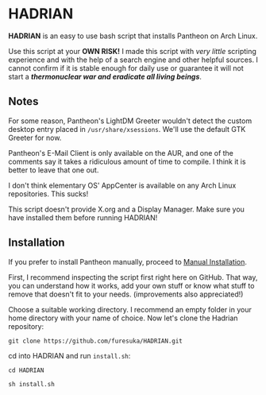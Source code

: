 # HADRIAN
**HADRIAN** is an easy to use bash script that installs Pantheon on Arch Linux.

Use this script at your **OWN RISK!** I made this script with *very little* scripting experience and with the help of a search engine and other helpful sources. I cannot confirm if it is stable enough for daily use or guarantee it will not start a ***thermonuclear war and eradicate all living beings***.

## Notes
For some reason, Pantheon's LightDM Greeter wouldn't detect the custom desktop entry placed in `/usr/share/xsessions`. We'll use the default GTK Greeter for now.

Pantheon's E-Mail Client is only available on the AUR, and one of the comments say it takes a ridiculous amount of time to compile. I think it is better to leave that one out.

I don't think elementary OS' AppCenter is available on any Arch Linux repositories. This sucks!

This script doesn't provide X.org and a Display Manager. Make sure you have installed them before running HADRIAN!
## Installation
If you prefer to install Pantheon manually, proceed to [Manual Installation](https://github.com/furesuka/HADRIAN/blob/main/MANUAL.md).

First, I recommend inspecting the script first right here on GitHub. That way, you can understand how it works, add your own stuff or know what stuff to remove that doesn't fit to your needs. (improvements also appreciated!)

Choose a suitable working directory. I recommend an empty folder in your home directory with your name of choice.
Now let's clone the Hadrian repository:

```
git clone https://github.com/furesuka/HADRIAN.git
```
cd into HADRIAN and run `install.sh`:
```
cd HADRIAN
```
```
sh install.sh
```
